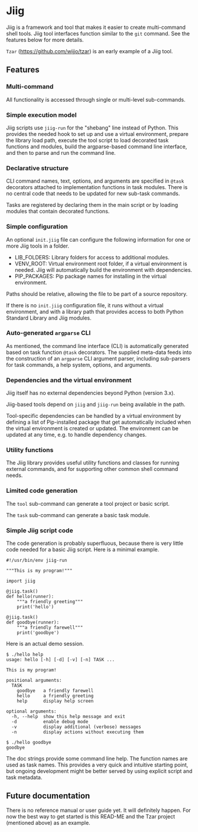 # Jiig

Jiig is a framework and tool that makes it easier to create multi-command shell
tools. Jiig tool interfaces function similar to the `git` command. See the
features below for more details.

`Tzar` (https://github.com/wijjo/tzar) is an early example of a Jiig tool.

## Features

### Multi-command

All functionality is accessed through single or multi-level sub-commands.

### Simple execution model

Jiig scripts use `jiig-run` for the "shebang" line instead of Python. This
provides the needed hook to set up and use a virtual environment, prepare the
library load path, execute the tool script to load decorated task functions and
modules, build the argparse-based command line interface, and then to parse and
run the command line.

### Declarative structure

CLI command names, text, options, and arguments are specified in `@task`
decorators attached to implementation functions in task modules. There is no
central code that needs to be updated for new sub-task commands.

Tasks are registered by declaring them in the main script or by loading modules
that contain decorated functions.

### Simple configuration

An optional `init.jiig` file can configure the following information for one or
more Jiig tools in a folder.

* LIB_FOLDERS: Library folders for access to additional modules.
* VENV_ROOT: Virtual environment root folder, if a virtual environment is
  needed. Jiig will automatically build the environment with dependencies. 
* PIP_PACKAGES: Pip package names for installing in the virtual environment. 

Paths should be relative, allowing the file to be part of a source repository.

If there is no `init.jiig` configuration file, it runs without a virtual
environment, and with a library path that provides access to both Python
Standard Library and Jiig modules.

### Auto-generated `argparse` CLI

As mentioned, the command line interface (CLI) is automatically generated based
on task function `@task` decorators. The supplied meta-data feeds into the
construction of an `argparse` CLI argument parser, including sub-parsers for 
task commands, a help system, options, and arguments.

### Dependencies and the virtual environment

Jiig itself has no external dependencies beyond Python (version 3.x).
 
Jiig-based tools depend on `jiig` and `jiig-run` being available in the path.

Tool-specific dependencies can be handled by a virtual environment by defining a
list of Pip-installed package that get automatically included when the virtual
environment is created or updated. The environment can be updated at any
time, e.g. to handle dependency changes.

### Utility functions

The Jiig library provides useful utility functions and classes for running
external commands, and for supporting other common shell command needs.

### Limited code generation

The `tool` sub-command can generate a tool project or basic script.

The `task` sub-command can generate a basic task module.

### Simple Jiig script code

The code generation is probably superfluous, because there is very little code
needed for a basic Jiig script. Here is a minimal example.

```
#!/usr/bin/env jiig-run

"""This is my program!"""

import jiig

@jiig.task()
def hello(runner):
    """a friendly greeting"""
    print('hello')

@jiig.task()
def goodbye(runner):
    """a friendly farewell"""
    print('goodbye')
```

Here is an actual demo session.

```
$ ./hello help
usage: hello [-h] [-d] [-v] [-n] TASK ...

This is my program!

positional arguments:
  TASK
    goodbye   a friendly farewell
    hello     a friendly greeting
    help      display help screen

optional arguments:
  -h, --help  show this help message and exit
  -d          enable debug mode
  -v          display additional (verbose) messages
  -n          display actions without executing them

$ ./hello goodbye
goodbye
```

The doc strings provide some command line help. The function names are used as
task names. This provides a very quick and intuitive starting point, but ongoing
development might be better served by using explicit script and task metadata.


## Future documentation

There is no reference manual or user guide yet. It will definitely happen. For
now the best way to get started is this READ-ME and the Tzar project (mentioned
above) as an example.
